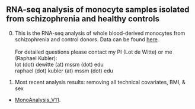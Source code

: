 ## RNA-seq analysis of monocyte samples isolated from schizophrenia and healthy controls

0. This is the RNA-seq analysis of whole blood-derived monocytes from schizophrenia and control donors. Data can be found [here](https://github.com/ar-kie/Monocyte-project/tree/master/data). <br/><br/> 
For detailed questions please contact my PI (Lot de Witte) or me (Raphael Kubler): <br/>
lot (dot) dewitte (at) mssm (dot) edu <br/>
raphael (dot) kubler (at) mssm (dot) edu <br/>

1. Most recent analysis results: removing all technical covariates, BMI, & sex
- [MonoAnalysis_V11](https://ar-kie.github.io/Monocyte-project/docs/01052022_monocyte-analysis-V11_1_markdown.html). 